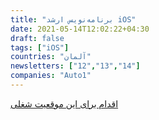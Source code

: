 ```yaml
---
title: "برنامه‌نویس ارشد iOS"
date: 2021-05-14T12:02:22+04:30
draft: false
tags: ["iOS"]
countries: "آلمان"
newsletters: ["12","13","14"]
companies: "Auto1"
---
```


[اقدام برای این موقعیت شغلی](https://jobs.smartrecruiters.com/Auto1/743999730400455-senior-ios-engineer-f-m-x-)